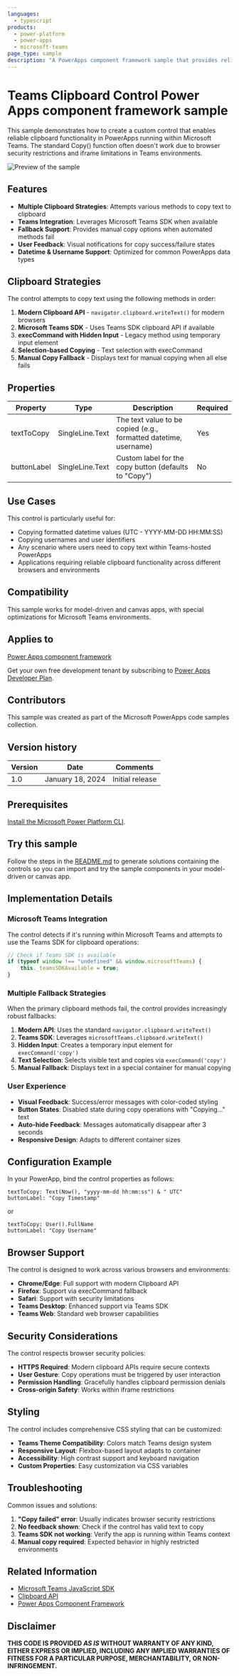 ```yaml
---
languages:
  - typescript
products:
  - power-platform
  - power-apps
  - microsoft-teams
page_type: sample
description: "A PowerApps component framework sample that provides reliable clipboard functionality when running within Microsoft Teams environments."
---
```


# Teams Clipboard Control Power Apps component framework sample

This sample demonstrates how to create a custom control that enables reliable clipboard functionality in PowerApps running within Microsoft Teams. The standard Copy() function often doesn't work due to browser security restrictions and iframe limitations in Teams environments.

![Preview of the sample](assets/teams-clipboard-control-preview.png)

## Features

- **Multiple Clipboard Strategies**: Attempts various methods to copy text to clipboard
- **Teams Integration**: Leverages Microsoft Teams SDK when available
- **Fallback Support**: Provides manual copy options when automated methods fail
- **User Feedback**: Visual notifications for copy success/failure states
- **Datetime & Username Support**: Optimized for common PowerApps data types

## Clipboard Strategies

The control attempts to copy text using the following methods in order:

1. **Modern Clipboard API** - `navigator.clipboard.writeText()` for modern browsers
2. **Microsoft Teams SDK** - Uses Teams SDK clipboard API if available
3. **execCommand with Hidden Input** - Legacy method using temporary input element
4. **Selection-based Copying** - Text selection with execCommand
5. **Manual Copy Fallback** - Displays text for manual copying when all else fails

## Properties

| Property | Type | Description | Required |
|----------|------|-------------|----------|
| textToCopy | SingleLine.Text | The text value to be copied (e.g., formatted datetime, username) | Yes |
| buttonLabel | SingleLine.Text | Custom label for the copy button (defaults to "Copy") | No |

## Use Cases

This control is particularly useful for:

- Copying formatted datetime values (UTC - YYYY-MM-DD HH:MM:SS)
- Copying usernames and user identifiers
- Any scenario where users need to copy text within Teams-hosted PowerApps
- Applications requiring reliable clipboard functionality across different browsers and environments

## Compatibility

This sample works for model-driven and canvas apps, with special optimizations for Microsoft Teams environments.

## Applies to

[Power Apps component framework](https://learn.microsoft.com/power-apps/developer/component-framework/overview)

Get your own free development tenant by subscribing to [Power Apps Developer Plan](https://learn.microsoft.com/power-platform/developer/plan).

## Contributors

This sample was created as part of the Microsoft PowerApps code samples collection.

## Version history

| Version | Date             | Comments       |
| ------- | ---------------- | -------------- |
| 1.0     | January 18, 2024 | Initial release |

## Prerequisites

[Install the Microsoft Power Platform CLI](https://learn.microsoft.com/power-platform/developer/cli/introduction).

## Try this sample

Follow the steps in the [README.md](../README.md) to generate solutions containing the controls so you can import and try the sample components in your model-driven or canvas app.

## Implementation Details

### Microsoft Teams Integration

The control detects if it's running within Microsoft Teams and attempts to use the Teams SDK for clipboard operations:

```typescript
// Check if Teams SDK is available
if (typeof window !== "undefined" && window.microsoftTeams) {
    this._teamsSDKAvailable = true;
}
```

### Multiple Fallback Strategies

When the primary clipboard methods fail, the control provides increasingly robust fallbacks:

1. **Modern API**: Uses the standard `navigator.clipboard.writeText()`
2. **Teams SDK**: Leverages `microsoftTeams.clipboard.writeText()`
3. **Hidden Input**: Creates a temporary input element for `execCommand('copy')`
4. **Text Selection**: Selects visible text and copies via `execCommand('copy')`
5. **Manual Fallback**: Displays text in a special container for manual copying

### User Experience

- **Visual Feedback**: Success/error messages with color-coded styling
- **Button States**: Disabled state during copy operations with "Copying..." text
- **Auto-hide Feedback**: Messages automatically disappear after 3 seconds
- **Responsive Design**: Adapts to different container sizes

## Configuration Example

In your PowerApp, bind the control properties as follows:

```
textToCopy: Text(Now(), "yyyy-mm-dd hh:mm:ss") & " UTC"
buttonLabel: "Copy Timestamp"
```

or

```
textToCopy: User().FullName
buttonLabel: "Copy Username"
```

## Browser Support

The control is designed to work across various browsers and environments:

- **Chrome/Edge**: Full support with modern Clipboard API
- **Firefox**: Support via execCommand fallback
- **Safari**: Support with security limitations
- **Teams Desktop**: Enhanced support via Teams SDK
- **Teams Web**: Standard web browser capabilities

## Security Considerations

The control respects browser security policies:

- **HTTPS Required**: Modern clipboard APIs require secure contexts
- **User Gesture**: Copy operations must be triggered by user interaction
- **Permission Handling**: Gracefully handles clipboard permission denials
- **Cross-origin Safety**: Works within iframe restrictions

## Styling

The control includes comprehensive CSS styling that can be customized:

- **Teams Theme Compatibility**: Colors match Teams design system
- **Responsive Layout**: Flexbox-based layout adapts to container
- **Accessibility**: High contrast support and keyboard navigation
- **Custom Properties**: Easy customization via CSS variables

## Troubleshooting

Common issues and solutions:

1. **"Copy failed" error**: Usually indicates browser security restrictions
2. **No feedback shown**: Check if the control has valid text to copy
3. **Teams SDK not working**: Verify the app is running within Teams context
4. **Manual copy required**: Expected behavior in highly restricted environments

## Related Information

- [Microsoft Teams JavaScript SDK](https://learn.microsoft.com/microsoftteams/platform/tabs/how-to/using-teams-client-sdk)
- [Clipboard API](https://developer.mozilla.org/en-US/docs/Web/API/Clipboard_API)
- [Power Apps Component Framework](https://learn.microsoft.com/power-apps/developer/component-framework/overview)

## Disclaimer

**THIS CODE IS PROVIDED _AS IS_ WITHOUT WARRANTY OF ANY KIND, EITHER EXPRESS OR IMPLIED, INCLUDING ANY IMPLIED WARRANTIES OF FITNESS FOR A PARTICULAR PURPOSE, MERCHANTABILITY, OR NON-INFRINGEMENT.**